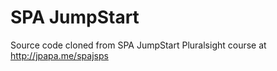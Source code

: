 SPA JumpStart
============

Source code cloned from SPA JumpStart Pluralsight course at http://jpapa.me/spajsps

